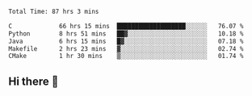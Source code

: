 <!--START_SECTION:waka-->

```txt
Total Time: 87 hrs 3 mins

C             66 hrs 15 mins  ███████████████████░░░░░░   76.07 %
Python        8 hrs 51 mins   ██▓░░░░░░░░░░░░░░░░░░░░░░   10.18 %
Java          6 hrs 15 mins   █▓░░░░░░░░░░░░░░░░░░░░░░░   07.18 %
Makefile      2 hrs 23 mins   ▓░░░░░░░░░░░░░░░░░░░░░░░░   02.74 %
CMake         1 hr 30 mins    ▒░░░░░░░░░░░░░░░░░░░░░░░░   01.74 %
```

<!--END_SECTION:waka-->

## Hi there 👋

<!--
**prorok210/prorok210** is a ✨ _special_ ✨ repository because its `README.md` (this file) appears on your GitHub profile.

Here are some ideas to get you started:

- 🔭 I’m currently working on ...
- 🌱 I’m currently learning ...
- 👯 I’m looking to collaborate on ...
- 🤔 I’m looking for help with ...
- 💬 Ask me about ...
- 📫 How to reach me: ...
- 😄 Pronouns: ...
- ⚡ Fun fact: ...
-->
